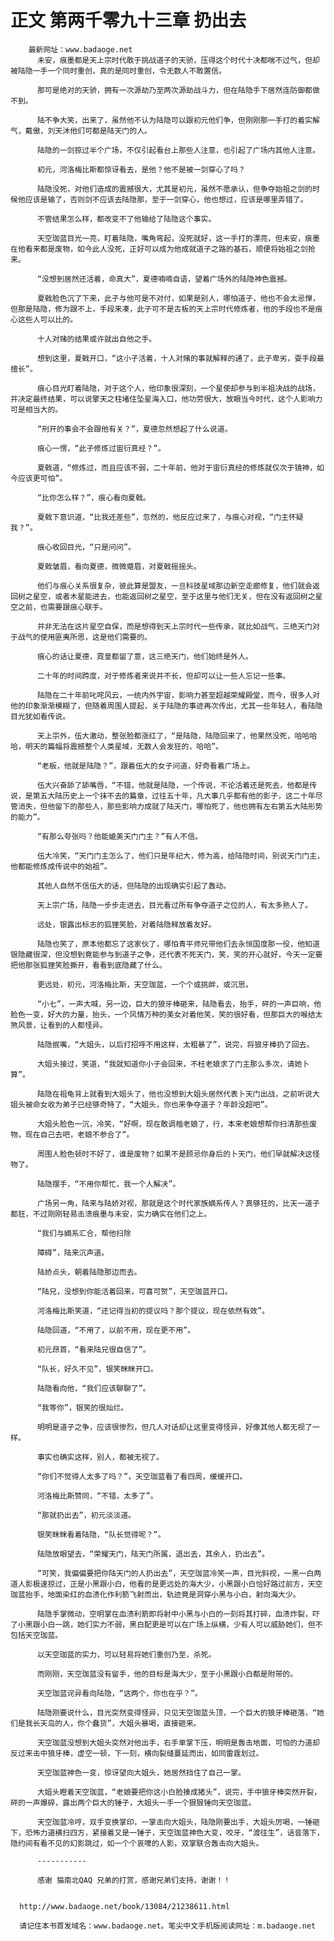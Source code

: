 # 正文 第两千零九十三章 扔出去
        最新网址：www.badaoge.net
          未安，痕墨都是天上宗时代敢于挑战道子的天骄，压得这个时代十决都喘不过气，但却被陆隐一手一个同时重创，真的是同时重创，令无数人不敢置信。
      
          那可是绝对的天骄，拥有一次源劫乃至两次源劫战斗力，但在陆隐手下居然连防御都做不到。
      
          陆不争大笑，出来了，虽然他不认为陆隐可以跟初元他们争，但刚刚那一手打的着实解气，戴傲，刘天沐他们可都是陆天门的人。
      
          陆隐的一剑掠过半个广场，不仅引起看台上那些人注意，也引起了广场内其他人注意。
      
          初元，河洛梅比斯都惊讶看去，是他？他不是被一剑穿心了吗？
      
          陆隐没死，对他们造成的震撼很大，尤其是初元，虽然不愿承认，但争夺始祖之剑的时候他应该是输了，否则剑不应该去陆隐那，至于一剑穿心，他也想过，应该是哪里弄错了。
      
          不管结果怎么样，都改变不了他输给了陆隐这个事实。
      
          天空珈蓝目光一亮，盯着陆隐，嘴角弯起，没死就好，这一手打的漂亮，但未安，痕墨在他看来都是废物，如今此人没死，正好可以成为他成就道子之路的基石，顺便将始祖之剑抢来。
      
          “没想到居然还活着，命真大”，夏德喃喃自语，望着广场外的陆隐神色震撼。
      
          夏戟脸色沉了下来，此子与他可是不对付，如果是别人，哪怕道子，他也不会太忌惮，但那是陆隐，修为跟不上，手段来凑，此子可不是古板的天上宗时代修炼者，他的手段也不是痕心这些人可以比的。
      
          十人对赌的结果或许就出自他之手。
      
          想到这里，夏戟开口，“这小子活着，十人对赌的事就解释的通了，此子卑劣，耍手段最擅长”。
      
          痕心目光盯着陆隐，对于这个人，他印象很深刻，一个星使却参与到半祖决战的战场，并决定最终结果，可以说擎天之柱堵住坠星海入口，他功劳很大，放眼当今时代，这个人影响力可是相当大的。
      
          “刑开的事会不会跟他有关？”，夏德忽然想起了什么说道。
      
          痕心一愣，“此子修炼过宙衍真经？”。
      
          夏戟道，“修炼过，而且应该不弱，二十年前，他对于宙衍真经的修炼就仅次于镜神，如今应该更可怕”。
      
          “比你怎么样？”，痕心看向夏戟。
      
          夏戟下意识道，“比我还差些”，忽然的，他反应过来了，与痕心对视，“门主怀疑我？”。
      
          痕心收回目光，“只是问问”。
      
          夏戟皱眉，看向夏德，微微蹙眉，对夏戟摇摇头。
      
          他们与痕心关系很复杂，彼此算是盟友，一旦科技星域那边新空走廊修复，他们就会返回树之星空，或者木星能进去，也能返回树之星空，至于这里与他们无关，但在没有返回树之星空之前，也需要跟痕心联手。
      
          并非无法在这片星空自保，而是想得到天上宗时代一些传承，就比如战气，三绝天门对于战气的使用匪夷所思，这是他们需要的。
      
          痕心的话让夏德，霓皇都留了意，这三绝天门，他们始终是外人。
      
          二十年的时间跨度，对于修炼者来说并不长，但却可以让一些人忘记一些事。
      
          陆隐在二十年前叱咤风云，一统内外宇宙，影响力甚至超越荣耀殿堂，而今，很多人对他的印象渐渐模糊了，但随着周围人提起，关于陆隐的事迹再次传出，尤其一些年轻人，看陆隐目光犹如看传说。
      
          天上宗外，伍大激动，整张脸都涨红了，“是陆隐，陆隐回来了，他果然没死，哈哈哈哈，明天的篇幅将震撼整个人类星域，无数人会发狂的，哈哈”。
      
          “老板，他就是陆隐？”，跟着伍大的女子问道，好奇看着广场上。
      
          伍大兴奋舔了舔嘴唇，“不错，他就是陆隐，一个传说，不论活着还是死去，他都是传说，是第五大陆历史上一个抹不去的篇章，过往五十年，凡大事几乎都有他的影子，这二十年尽管消失，但他留下的那些人，那些影响力成就了陆天门，哪怕死了，他也拥有左右第五大陆形势的能力”。
      
          “有那么夸张吗？他能媲美天门门主？”有人不信。
      
          伍大冷笑，“天门门主怎么了，他们只是年纪大，修为高，给陆隐时间，别说天门门主，他都能修炼成传说中的始祖”。
      
          其他人自然不信伍大的话，但陆隐的出现确实引起了轰动。
      
          天上宗广场，陆隐一步步走进去，目光看过所有争夺道子之位的人，有太多熟人了。
      
          远处，银露出标志的狐狸笑脸，对着陆隐释放着友好。
      
          陆隐也笑了，原本他都忘了这家伙了，哪怕青平师兄带他们去永恒国度那一役，他知道银隐藏很深，但没想到竟能参与到道子之争，还代表不死天门，笑，笑的开心就好，今天一定要把他那张狐狸笑脸撕开，看看到底隐藏了什么。
      
          更远处，初元，河洛梅比斯，天空珈蓝，一个个或挑衅，或沉思。
      
          “小七”，一声大喊，另一边，巨大的狼牙棒砸来，陆隐看去，抬手，砰的一声巨响，他脸色一变，好大的力量，抬头，一个风情万种的美女对着他笑，笑的很好看，但那巨大的喉结太煞风景，让看到的人都怪异。
      
          陆隐抿嘴，“大姐头，以后打招呼不用这样，太粗暴了”，说完，将狼牙棒扔了回去。
      
          大姐头接过，笑道，“我就知道你小子会回来，不枉老娘求了门主那么多次，请她卜算”。
      
          陆隐在祖龟背上就看到大姐头了，他也没想到大姐头居然代表卜天门出战，之前听说大姐头被命女收为弟子已经够奇特了，“大姐头，你也来争夺道子？年龄没超吧”。
      
          大姐头脸色一沉，冷笑，“好啊，现在敢调楷老娘了，行，本来老娘想帮你扫清那些废物，现在自己去吧，老娘不参合了”。
      
          周围人脸色顿时不好了，谁是废物？如果不是顾忌你身后的卜天门，他们早就解决这怪物了。
      
          陆隐摆手，“不用你帮忙，我一个人解决”。
      
          广场另一角，陆来与陆娇对视，那就是这个时代家族嫡系传人？真够狂的，比天一道子都狂，不过刚刚轻易击溃痕墨与未安，实力确实在他们之上。
      
          “我们与嫡系汇合，帮他扫除
      
          障碍”，陆来沉声道。
      
          陆娇点头，朝着陆隐那边而去。
      
          “陆兄，没想到你能活着回来，可喜可贺”，天空珈蓝开口。
      
          河洛梅比斯笑道，“还记得当初的提议吗？那个提议，现在依然有效”。
      
          陆隐回道，“不用了，以前不用，现在更不用”。
      
          初元昂首，“看来陆兄很自信了”。
      
          “队长，好久不见”，银笑眯眯开口。
      
          陆隐看向他，“我们应该聊聊了”。
      
          “我等你”，银笑的很灿烂。
      
          明明是道子之争，应该很惨烈，但几人对话却让这里变得怪异，好像其他人都无视了一样。
      
          事实也确实这样，别人，都被无视了。
      
          “你们不觉得人太多了吗？”，天空珈蓝看了看四周，缓缓开口。
      
          河洛梅比斯赞同，“不错，太多了”。
      
          “那就扔出去”，初元淡淡道。
      
          银笑眯眯看着陆隐，“队长觉得呢？”。
      
          陆隐放眼望去，“荣耀天门，陆天门所属，退出去，其余人，扔出去”。
      
          “可笑，我偏偏要把你陆天门的人扔出去”，天空珈蓝冷笑一声，目光斜视，一黑一白两道人影极速掠过，正是小黑跟小白，他看的是更远处的海大少，小黑跟小白恰好路过前方，天空珈蓝抬手，地面染红的血渍化作利箭飞射而出，轨迹竟是洞穿小黑与小白，射向海大少。
      
          陆隐手掌微动，空明掌在血渍利箭即将射中小黑与小白的一刻将其打碎，血渍炸裂，吓了小黑跟小白一跳，她们实力不弱，黑白配更是可以在广场上纵横，少有人可以威胁她们，但不包括天空珈蓝。
      
          以天空珈蓝的实力，可以轻易将她们重创乃至，杀死。
      
          而刚刚，天空珈蓝没有留手，他的目标是海大少，至于小黑跟小白都是附带的。
      
          天空珈蓝诧异看向陆隐，“这两个，你也在乎？”。
      
          陆隐刚要说什么，目光突然变得怪异，只见天空珈蓝头顶，一个巨大的狼牙棒砸落，“她们是我长天岛的人，你个蠢货”，大姐头暴喝，直接砸来。
      
          天空珈蓝没想到大姐头突然对他出手，右手单掌下压，明明是轰击地面，可怕的力道却反过来击中狼牙棒，虚空一顿，下一刻，横向裂缝蔓延而出，如同雷霆划过。
      
          天空珈蓝神色一变，惊讶望向大姐头，她居然挡住了自己一掌。
      
          大姐头瞪着天空珈蓝，“老娘要把你这小白脸揍成猪头”，说完，手中狼牙棒突然开裂，砰的一声爆碎，露出两个巨大的锤子，大姐头一手一个狠狠锤向天空珈蓝。
      
          天空珈蓝冷哼，双手变换掌印，一掌击向大姐头，陆隐刚要出手，大姐头厉喝，一锤砸下，恐怖力道横扫四方，紧接着又是一锤子，天空珈蓝神色大变，咬牙，“渡往生”，话音落下，隐约间有看不见的幻影跳过，如一个个哀嚎的人影，双掌联合轰击向大姐头。
      
          -----------
      
          感谢 猫南北QAQ 兄弟的打赏，感谢兄弟们支持，谢谢！！
      
      
      http://www.badaoge.net/book/13084/21238611.html
      
      请记住本书首发域名：www.badaoge.net。笔尖中文手机版阅读网址：m.badaoge.net